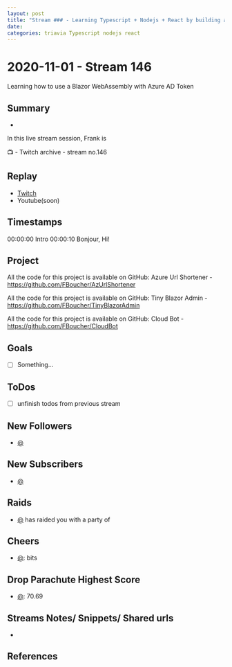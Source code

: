 ```yaml
---
layout: post
title: "Stream ### - Learning Typescript + Nodejs + React by building a trivia game"
date: 
categories: triavia Typescript nodejs react
---
```


# 2020-11-01 - Stream 146
 Learning how to use a Blazor WebAssembly with Azure AD Token

## Summary
-

In this live stream session, Frank is 

📺 - Twitch archive - stream no.146

## Replay


- [Twitch](https://www.twitch.tv/fboucheros)
- Youtube(soon)


## Timestamps

00:00:00 Intro
00:00:10 Bonjour, Hi!


Project
-------

All the code for this project is available on GitHub: Azure Url Shortener - https://github.com/FBoucher/AzUrlShortener

All the code for this project is available on GitHub: Tiny Blazor Admin - https://github.com/FBoucher/TinyBlazorAdmin

All the code for this project is available on GitHub: Cloud Bot - https://github.com/FBoucher/CloudBot


Goals
-----

- [ ] Something...



ToDos
-----
- [ ] unfinish todos from previous stream


New Followers
-------------

- [@](https://www.twitch.tv/)


New Subscribers
---------------

- [@](https://www.twitch.tv/)


Raids
------

- [@](https://www.twitch.tv/) has raided you with a party of 



Cheers
------

- [@](https://www.twitch.tv/):  bits


Drop Parachute Highest Score
----------------------------

- [@](https://www.twitch.tv/):  70.69



Streams Notes/ Snippets/ Shared urls
-----------------------------------

- 


References
----------

